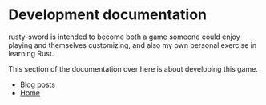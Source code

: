 # Development documentation

rusty-sword is intended to become both a game someone could enjoy playing and themselves customizing, and also my own personal exercise in learning Rust.

This section of the documentation over here is about developing this game.

+ [Blog posts](./blogs/README.md)
+ [Home](../README.md)
